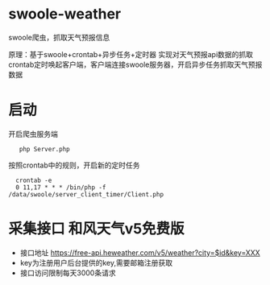 # swoole-weather
swoole爬虫，抓取天气预报信息  

原理：基于swoole+crontab+异步任务+定时器 实现对天气预报api数据的抓取
  crontab定时唤起客户端，客户端连接swoole服务器，开启异步任务抓取天气预报数据
# 启动
  开启爬虫服务端
  
```
   php Server.php
```
  
  按照crontab中的规则，开启新的定时任务
  
```
  crontab -e 
  0 11,17 * * * /bin/php -f /data/swoole/server_client_timer/Client.php
```
# 采集接口 和风天气v5免费版
* 接口地址 https://free-api.heweather.com/v5/weather?city=$id&key=XXX
* key为注册用户后台提供的key,需要邮箱注册获取
* 接口访问限制每天3000条请求
  

